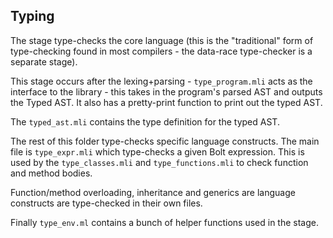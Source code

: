 ## Typing

The stage type-checks the core language (this is the "traditional" form of type-checking found in most compilers - the data-race type-checker is a separate stage).

This stage occurs after the lexing+parsing - `type_program.mli` acts as the interface to the library - this takes in the program's parsed AST and outputs the Typed AST. It also has a pretty-print function to print out the typed AST.

The `typed_ast.mli` contains the type definition for the typed AST.

The rest of this folder type-checks specific language constructs. The main file is `type_expr.mli` which type-checks a given Bolt expression. This is used by the `type_classes.mli` and `type_functions.mli` to check function and method bodies.

Function/method overloading, inheritance and generics are language constructs are type-checked in their own files.

Finally `type_env.ml` contains a bunch of helper functions used in the stage.
